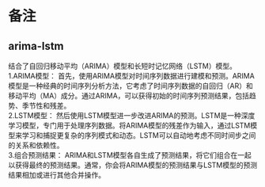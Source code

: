 # 备注

## arima-lstm
结合了自回归移动平均（ARIMA）模型和长短时记忆网络（LSTM）模型。  
1.ARIMA模型： 首先，使用ARIMA模型对时间序列数据进行建模和预测。ARIMA模型是一种经典的时间序列分析方法，它考虑了时间序列数据的自回归（AR）和移动平均（MA）成分。通过ARIMA，可以获得初始的时间序列预测结果，包括趋势、季节性和残差。  
2.LSTM模型： 然后使用LSTM模型进一步改进ARIMA的预测。LSTM是一种深度学习模型，专门用于处理序列数据。将ARIMA模型的残差作为输入，通过LSTM模型来学习和捕捉更复杂的序列模式和动态。LSTM可以自动地考虑不同时间步之间的关系和依赖性。  
3.组合预测结果： ARIMA和LSTM模型各自生成了预测结果，将它们组合在一起以获得最终的预测结果。通常，你会将ARIMA模型的预测结果与LSTM模型的预测结果相加或进行其他合并操作。
